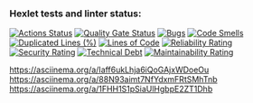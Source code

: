 ### Hexlet tests and linter status:
[![Actions Status](https://github.com/aseccxz/java-project-61/actions/workflows/hexlet-check.yml/badge.svg)](https://github.com/aseccxz/java-project-61/actions)
[![Quality Gate Status](https://sonarcloud.io/api/project_badges/measure?project=aseccxz_java-project-61&metric=alert_status)](https://sonarcloud.io/summary/new_code?id=aseccxz_java-project-61)
[![Bugs](https://sonarcloud.io/api/project_badges/measure?project=aseccxz_java-project-61&metric=bugs)](https://sonarcloud.io/summary/new_code?id=aseccxz_java-project-61)
[![Code Smells](https://sonarcloud.io/api/project_badges/measure?project=aseccxz_java-project-61&metric=code_smells)](https://sonarcloud.io/summary/new_code?id=aseccxz_java-project-61)
[![Duplicated Lines (%)](https://sonarcloud.io/api/project_badges/measure?project=aseccxz_java-project-61&metric=duplicated_lines_density)](https://sonarcloud.io/summary/new_code?id=aseccxz_java-project-61)
[![Lines of Code](https://sonarcloud.io/api/project_badges/measure?project=aseccxz_java-project-61&metric=ncloc)](https://sonarcloud.io/summary/new_code?id=aseccxz_java-project-61)
[![Reliability Rating](https://sonarcloud.io/api/project_badges/measure?project=aseccxz_java-project-61&metric=reliability_rating)](https://sonarcloud.io/summary/new_code?id=aseccxz_java-project-61)
[![Security Rating](https://sonarcloud.io/api/project_badges/measure?project=aseccxz_java-project-61&metric=security_rating)](https://sonarcloud.io/summary/new_code?id=aseccxz_java-project-61)
[![Technical Debt](https://sonarcloud.io/api/project_badges/measure?project=aseccxz_java-project-61&metric=sqale_index)](https://sonarcloud.io/summary/new_code?id=aseccxz_java-project-61)
[![Maintainability Rating](https://sonarcloud.io/api/project_badges/measure?project=aseccxz_java-project-61&metric=sqale_rating)](https://sonarcloud.io/summary/new_code?id=aseccxz_java-project-61)

https://asciinema.org/a/Iaff6ukLhja6iQoGAjxWDoeOu
https://asciinema.org/a/88N93aimt7NfYdxmFRtSMhTnb
https://asciinema.org/a/1FHH1S1pSiaUlHgbpE2ZT1Dhb

